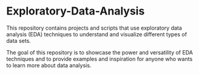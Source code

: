# Exploratory-Data-Analysis

This repository contains projects and scripts that use exploratory data analysis (EDA) techniques to understand and visualize different types of data sets.

The goal of this repository is to showcase the power and versatility of EDA techniques and to provide examples and inspiration for anyone who wants to learn more about data analysis.
